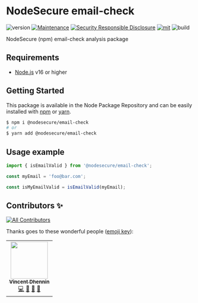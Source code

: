 # NodeSecure email-check
![version](https://img.shields.io/badge/dynamic/json.svg?url=https://raw.githubusercontent.com/NodeSecure/email-check/master/package.json&query=$.version&label=Version)
[![Maintenance](https://img.shields.io/badge/Maintained%3F-yes-green.svg)](https://github.com/NodeSecure/email-check/commit-activity)
[![Security Responsible Disclosure](https://img.shields.io/badge/Security-Responsible%20Disclosure-yellow.svg)](https://github.com/nodejs/security-wg/blob/master/processes/responsible_disclosure_template.md
)
[![mit](https://img.shields.io/github/license/Naereen/StrapDown.js.svg)](https://github.com/NodeSecure/email-check/blob/master/LICENSE)
![build](https://img.shields.io/github/workflow/status/NodeSecure/email-check/Node.js%20CI)

NodeSecure (npm) email-check analysis package

## Requirements
- [Node.js](https://nodejs.org/en/) v16 or higher

## Getting Started

This package is available in the Node Package Repository and can be easily installed with [npm](https://docs.npmjs.com/getting-started/what-is-npm) or [yarn](https://yarnpkg.com).

```bash
$ npm i @nodesecure/email-check
# or
$ yarn add @nodesecure/email-check
```

## Usage example

```js
import { isEmailValid } from '@nodesecure/email-check';

const myEmail = 'foo@bar.com';

const isMyEmailValid = isEmailValid(myEmail);
```

## Contributors ✨

<!-- ALL-CONTRIBUTORS-BADGE:START - Do not remove or modify this section -->
[![All Contributors](https://img.shields.io/badge/all_contributors-1-orange.svg?style=flat-square)](#contributors-)
<!-- ALL-CONTRIBUTORS-BADGE:END -->

Thanks goes to these wonderful people ([emoji key](https://allcontributors.org/docs/en/emoji-key)):

<!-- ALL-CONTRIBUTORS-LIST:START - Do not remove or modify this section -->
<!-- prettier-ignore-start -->
<!-- markdownlint-disable -->
<table>
  <tr>
    <td align="center"><a href="https://github.com/Kawacrepe"><img src="https://avatars.githubusercontent.com/u/40260517?v=4?s=100" width="100px;" alt=""/><br /><sub><b>Vincent Dhennin</b></sub></a><br /><a href="https://github.com/NodeSecure/email-check/commits?author=Kawacrepe" title="Code">💻</a> <a href="https://github.com/NodeSecure/email-check/pulls?q=is%3Apr+reviewed-by%3AKawacrepe" title="Reviewed Pull Requests">👀</a> <a href="https://github.com/NodeSecure/email-check/commits?author=Kawacrepe" title="Documentation">📖</a> <a href="https://github.com/NodeSecure/email-check/issues?q=author%3AKawacrepe" title="Bug reports">🐛</a></td>
  </tr>
</table>

<!-- markdownlint-restore -->
<!-- prettier-ignore-end -->

<!-- ALL-CONTRIBUTORS-LIST:END -->
